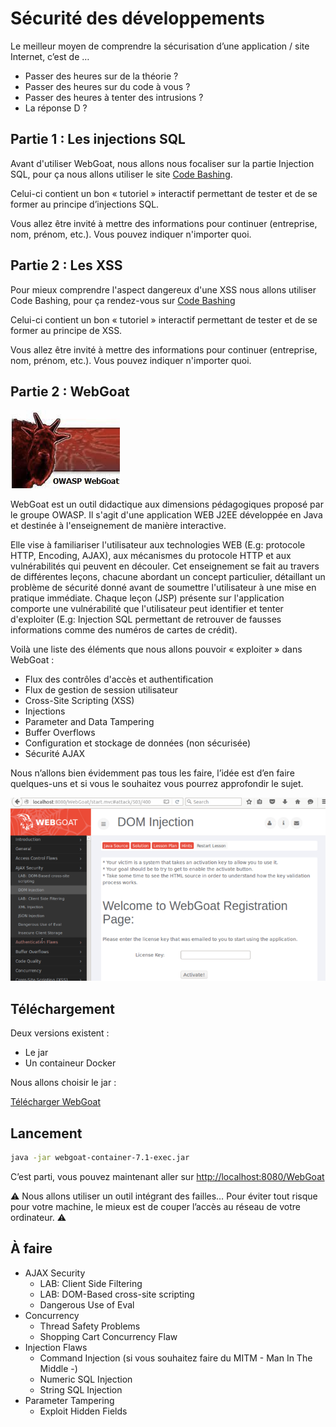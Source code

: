 # Sécurité des développements

Le meilleur moyen de comprendre la sécurisation d’une application / site Internet, c’est de …

* Passer des heures sur de la théorie ?
* Passer des heures sur du code à vous ?
* Passer des heures à tenter des intrusions ?
* La réponse D ?

## Partie 1 : Les injections SQL

Avant d'utiliser WebGoat, nous allons nous focaliser sur la partie Injection SQL, pour ça nous allons utiliser le site [Code Bashing](https://free.codebashing.com/free-content/php/sql_injection).

Celui-ci contient un bon « tutoriel » interactif permettant de tester et de se former au principe d’injections SQL.

Vous allez être invité à mettre des informations pour continuer (entreprise, nom, prénom, etc.). Vous pouvez indiquer n'importer quoi.

## Partie 2 : Les XSS

Pour mieux comprendre l'aspect dangereux d'une XSS nous allons utiliser Code Bashing, pour ça rendez-vous sur [Code Bashing](https://free.codebashing.com/courses/php/lessons/stored_persistent_xss)

Celui-ci contient un bon « tutoriel » interactif permettant de tester et de se former au principe de XSS.

Vous allez être invité à mettre des informations pour continuer (entreprise, nom, prénom, etc.). Vous pouvez indiquer n'importer quoi.

## Partie 2 : WebGoat

![Superbe Logo](./webgoat.png)

WebGoat est un outil didactique aux dimensions pédagogiques proposé par le groupe OWASP. Il s'agit d'une application WEB J2EE développée en Java et destinée à l'enseignement de manière interactive.

Elle vise à familiariser l'utilisateur aux technologies WEB (E.g: protocole HTTP, Encoding, AJAX), aux mécanismes du protocole HTTP et aux vulnérabilités qui peuvent en découler. Cet enseignement se fait au travers de différentes leçons, chacune abordant un concept particulier, détaillant un problème de sécurité donné avant de soumettre l'utilisateur à une mise en pratique immédiate. Chaque leçon (JSP) présente sur l'application comporte une vulnérabilité que l'utilisateur peut identifier et tenter d'exploiter (E.g: Injection SQL permettant de retrouver de fausses informations comme des numéros de cartes de crédit).

Voilà une liste des éléments que nous allons pouvoir « exploiter » dans WebGoat :

* Flux des contrôles d'accès et authentification
* Flux de gestion de session utilisateur
* Cross-Site Scripting (XSS)
* Injections
* Parameter and Data Tampering
* Buffer Overflows
* Configuration et stockage de données (non sécurisée)
* Sécurité AJAX

Nous n’allons bien évidemment pas tous les faire, l’idée est d’en faire quelques-uns et si vous le souhaitez vous pourrez approfondir le sujet.

![](./webgoat-dom-injection-700x407.png)

## Téléchargement

Deux versions existent :

* Le jar
* Un containeur Docker

Nous allons choisir le jar :

[Télécharger WebGoat](https://github.com/WebGoat/WebGoat/releases/download/7.1/webgoat-container-7.1-exec.jar)

## Lancement

```sh
java -jar webgoat-container-7.1-exec.jar
```

C’est parti, vous pouvez maintenant aller sur [http://localhost:8080/WebGoat](http://localhost:8080/WebGoat)

⚠️ Nous allons utiliser un outil intégrant des failles… Pour éviter tout risque pour votre machine, le mieux est de couper l’accès au réseau de votre ordinateur. ⚠️

## À faire

* AJAX Security
  * LAB: Client Side Filtering
  * LAB: DOM-Based cross-site scripting
  * Dangerous Use of Eval
* Concurrency
  * Thread Safety Problems
  * Shopping Cart Concurrency Flaw
* Injection Flaws
  * Command Injection (si vous souhaitez faire du MITM - Man In The Middle -)
  * Numeric SQL Injection
  * String SQL Injection
* Parameter Tampering
  * Exploit Hidden Fields
